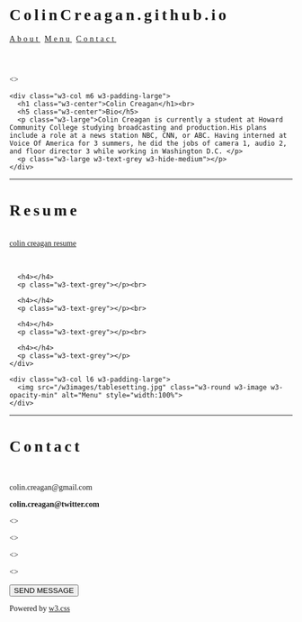 # ColinCreagan.github.io  <Colin Creagan>
<html>
<title>W3.CSS Template</title>
<meta charset="UTF-8">
<meta name="viewport" content="width=device-width, initial-scale=1">
<link rel="stylesheet" href="https://www.w3schools.com/w3css/4/w3.css">
<style>
body {font-family: "Times New Roman", Georgia, Serif;}
h1, h2, h3, h4, h5, h6 {
  font-family: "Playfair Display";
  letter-spacing: 5px;
}
</style>
<body>

<!-- Navbar (sit on top) -->
<div class="w3-top">
  <div class="w3-bar w3-white w3-padding w3-card" style="letter-spacing:4px;">
    <a href="#home" class="w3-bar-item w3-button"></a>
    <!-- Right-sided navbar links. Hide them on small screens -->
    <div class="w3-right w3-hide-small">
      <a href="#about" class="w3-bar-item w3-button">About</a>
      <a href="#menu" class="w3-bar-item w3-button">Menu</a>
      <a href="#contact" class="w3-bar-item w3-button">Contact</a>
    </div>
  </div>
</div>

<!-- Header -->
<header class="w3-display-container w3-content w3-wide" style="max-width:1600px;min-width:500px" id="home">
  <title>"11892219_832729543509475_2681984150213617959_n.jpg (720x960)</title>
  <div class="w3-display-bottomleft w3-padding-large w3-opacity">
    <h1 class="w3-xxlarge"></h1>
  </div>
</header>

<!-- Page content -->
<div class="w3-content" style="max-width:1100px">

  <!-- About Section -->
  <div class="w3-row w3-padding-64" id="about">
    <div class="w3-col m6 w3-padding-large w3-hide-small">
     <>
    </div>

    <div class="w3-col m6 w3-padding-large">
      <h1 class="w3-center">Colin Creagan</h1><br>
      <h5 class="w3-center">Bio</h5>
      <p class="w3-large">Colin Creagan is currently a student at Howard Community College studying broadcasting and production.His plans include a role at a news station NBC, CNN, or ABC. Having interned at Voice Of America for 3 summers, he did the jobs of camera 1, audio 2, and floor director 3 while working in Washington D.C. </p>
      <p class="w3-large w3-text-grey w3-hide-medium"></p> 
    </div>
  </div>

  <hr>

  <!-- Menu Section -->
  <div class="w3-row w3-padding-64" id=>
    <div class="w3-col l6 w3-padding-large">
      <h1 class="w3-center">Resume</h1><br>
      <span><a href="Colin Creagan Resume.pdf">colin creagan resume</a></span>
      <p class="w3-text-grey"></p><br>

      <h4></h4>
      <p class="w3-text-grey"></p><br>

      <h4></h4>
      <p class="w3-text-grey"></p><br>

      <h4></h4>
      <p class="w3-text-grey"></p><br>

      <h4></h4>
      <p class="w3-text-grey"></p>
    </div>

    <div class="w3-col l6 w3-padding-large">
      <img src="/w3images/tablesetting.jpg" class="w3-round w3-image w3-opacity-min" alt="Menu" style="width:100%">
    </div>
  </div>

  <hr>

  <!-- Contact Section -->
  <div class="w3-container w3-padding-64" id="contact">
    <h1>Contact</h1><br>
    <p>colin.creagan@gmail.com</p>
    <p class="w3-text-blue-grey w3-large"><b>colin.creagan@twitter.com</b></p>
    <p></p>
    <form action="/action_page.php" target="_blank">
      <p><></p>
      <p><></p>
      <p><></p>
      <p><></p>
      <p><button class="w3-button w3-light-grey w3-section" type="submit">SEND MESSAGE</button></p>
    </form>
  </div>

<!-- End page content -->
</div>

<!-- Footer -->
<footer class="w3-center w3-light-grey w3-padding-32">
  <p>Powered by <a href="https://www.w3schools.com/w3css/default.asp" title="W3.CSS" target="_blank" class="w3-hover-text-green">w3.css</a></p>
</footer>

</body>
</html>
